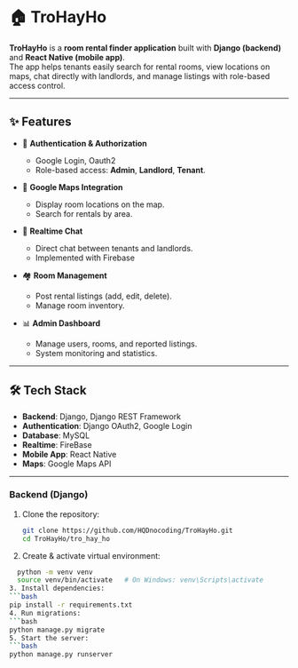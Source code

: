 # 🏠 TroHayHo

**TroHayHo** is a **room rental finder application** built with **Django (backend)** and **React Native (mobile app)**.  
The app helps tenants easily search for rental rooms, view locations on maps, chat directly with landlords, and manage listings with role-based access control.

---

## ✨ Features

- 🔑 **Authentication & Authorization**
  - Google Login, Oauth2
  - Role-based access: **Admin**, **Landlord**, **Tenant**.

- 📍 **Google Maps Integration**
  - Display room locations on the map.
  - Search for rentals by area.

- 💬 **Realtime Chat**
  - Direct chat between tenants and landlords.
  - Implemented with Firebase

- 🏘 **Room Management**
  - Post rental listings (add, edit, delete).
  - Manage room inventory.

- 📊 **Admin Dashboard**
  - Manage users, rooms, and reported listings.
  - System monitoring and statistics.

---

## 🛠 Tech Stack

- **Backend**: Django, Django REST Framework  
- **Authentication**: Django OAuth2, Google Login  
- **Database**:  MySQL  
- **Realtime**: FireBase  
- **Mobile App**: React Native  
- **Maps**: Google Maps API  

---

### Backend (Django)
1. Clone the repository:
   ```bash
   git clone https://github.com/HQDnocoding/TroHayHo.git
   cd TroHayHo/tro_hay_ho
2. Create & activate virtual environment:
  ```bash
    python -m venv venv
    source venv/bin/activate   # On Windows: venv\Scripts\activate
3. Install dependencies:
  ```bash
  pip install -r requirements.txt
4. Run migrations:
  ```bash
  python manage.py migrate
5. Start the server:
  ```bash
  python manage.py runserver


